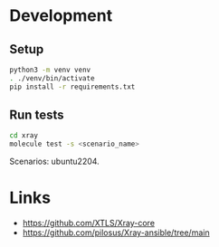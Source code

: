 # Development

## Setup

```bash
python3 -m venv venv
. ./venv/bin/activate
pip install -r requirements.txt
```

## Run tests

```bash
cd xray
molecule test -s <scenario_name>
```

Scenarios: ubuntu2204.

# Links

- https://github.com/XTLS/Xray-core
- https://github.com/pilosus/Xray-ansible/tree/main
